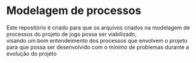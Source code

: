 # Modelagem de processos
Este repositório é criado para que os arquivos criados na modelagem de processos do projeto de jogo possa ser viabilizado, <br>
visando um bom entendeimento dos processos que envolvem o projeto para que possa ser desenvolvido com o mínimo de problemas durante a evolução do projeto
